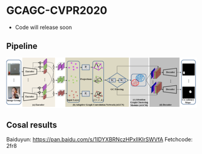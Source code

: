 # GCAGC-CVPR2020
* Code will release soon
## Pipeline
![pipeline](https://github.com/ltp1995/GCAGC-CVPR2020/blob/master/maps/pipeline.png)
## Cosal results
Baiduyun: https://pan.baidu.com/s/1IDYXBRNczHPxIIKlrSWVfA Fetchcode: 2fr8

